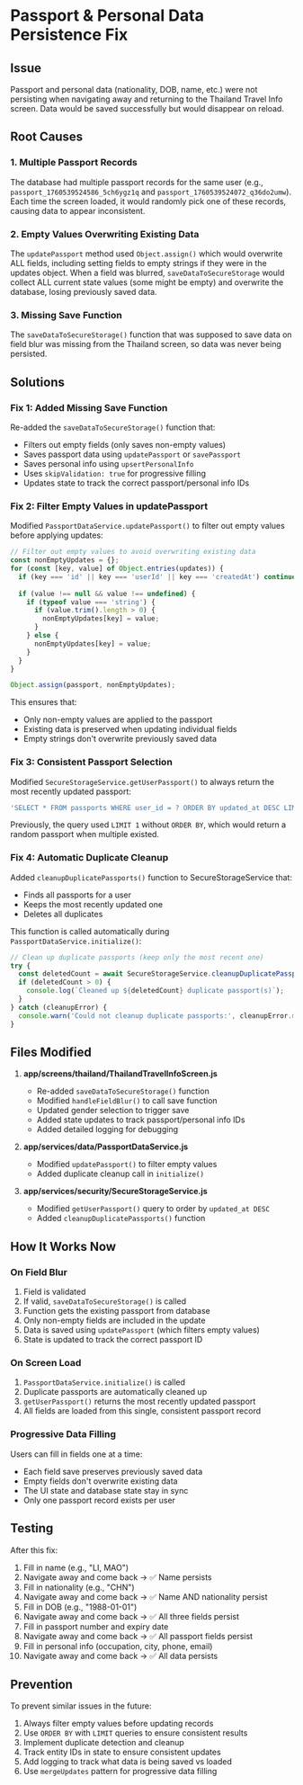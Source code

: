 # Passport & Personal Data Persistence Fix

## Issue
Passport and personal data (nationality, DOB, name, etc.) were not persisting when navigating away and returning to the Thailand Travel Info screen. Data would be saved successfully but would disappear on reload.

## Root Causes

### 1. Multiple Passport Records
The database had multiple passport records for the same user (e.g., `passport_1760539524586_5ch6ygz1q` and `passport_1760539524072_q36do2umw`). Each time the screen loaded, it would randomly pick one of these records, causing data to appear inconsistent.

### 2. Empty Values Overwriting Existing Data
The `updatePassport` method used `Object.assign()` which would overwrite ALL fields, including setting fields to empty strings if they were in the updates object. When a field was blurred, `saveDataToSecureStorage` would collect ALL current state values (some might be empty) and overwrite the database, losing previously saved data.

### 3. Missing Save Function
The `saveDataToSecureStorage()` function that was supposed to save data on field blur was missing from the Thailand screen, so data was never being persisted.

## Solutions

### Fix 1: Added Missing Save Function
Re-added the `saveDataToSecureStorage()` function that:
- Filters out empty fields (only saves non-empty values)
- Saves passport data using `updatePassport` or `savePassport`
- Saves personal info using `upsertPersonalInfo`
- Uses `skipValidation: true` for progressive filling
- Updates state to track the correct passport/personal info IDs

### Fix 2: Filter Empty Values in updatePassport
Modified `PassportDataService.updatePassport()` to filter out empty values before applying updates:

```javascript
// Filter out empty values to avoid overwriting existing data
const nonEmptyUpdates = {};
for (const [key, value] of Object.entries(updates)) {
  if (key === 'id' || key === 'userId' || key === 'createdAt') continue;
  
  if (value !== null && value !== undefined) {
    if (typeof value === 'string') {
      if (value.trim().length > 0) {
        nonEmptyUpdates[key] = value;
      }
    } else {
      nonEmptyUpdates[key] = value;
    }
  }
}

Object.assign(passport, nonEmptyUpdates);
```

This ensures that:
- Only non-empty values are applied to the passport
- Existing data is preserved when updating individual fields
- Empty strings don't overwrite previously saved data

### Fix 3: Consistent Passport Selection
Modified `SecureStorageService.getUserPassport()` to always return the most recently updated passport:

```javascript
'SELECT * FROM passports WHERE user_id = ? ORDER BY updated_at DESC LIMIT 1'
```

Previously, the query used `LIMIT 1` without `ORDER BY`, which would return a random passport when multiple existed.

### Fix 4: Automatic Duplicate Cleanup
Added `cleanupDuplicatePassports()` function to SecureStorageService that:
- Finds all passports for a user
- Keeps the most recently updated one
- Deletes all duplicates

This function is called automatically during `PassportDataService.initialize()`:

```javascript
// Clean up duplicate passports (keep only the most recent one)
try {
  const deletedCount = await SecureStorageService.cleanupDuplicatePassports(userId);
  if (deletedCount > 0) {
    console.log(`Cleaned up ${deletedCount} duplicate passport(s)`);
  }
} catch (cleanupError) {
  console.warn('Could not cleanup duplicate passports:', cleanupError.message);
}
```

## Files Modified

1. **app/screens/thailand/ThailandTravelInfoScreen.js**
   - Re-added `saveDataToSecureStorage()` function
   - Modified `handleFieldBlur()` to call save function
   - Updated gender selection to trigger save
   - Added state updates to track passport/personal info IDs
   - Added detailed logging for debugging

2. **app/services/data/PassportDataService.js**
   - Modified `updatePassport()` to filter empty values
   - Added duplicate cleanup call in `initialize()`

3. **app/services/security/SecureStorageService.js**
   - Modified `getUserPassport()` query to order by `updated_at DESC`
   - Added `cleanupDuplicatePassports()` function

## How It Works Now

### On Field Blur
1. Field is validated
2. If valid, `saveDataToSecureStorage()` is called
3. Function gets the existing passport from database
4. Only non-empty fields are included in the update
5. Data is saved using `updatePassport` (which filters empty values)
6. State is updated to track the correct passport ID

### On Screen Load
1. `PassportDataService.initialize()` is called
2. Duplicate passports are automatically cleaned up
3. `getUserPassport()` returns the most recently updated passport
4. All fields are loaded from this single, consistent passport record

### Progressive Data Filling
Users can fill in fields one at a time:
- Each field save preserves previously saved data
- Empty fields don't overwrite existing data
- The UI state and database state stay in sync
- Only one passport record exists per user

## Testing

After this fix:
1. Fill in name (e.g., "LI, MAO")
2. Navigate away and come back → ✅ Name persists
3. Fill in nationality (e.g., "CHN")
4. Navigate away and come back → ✅ Name AND nationality persist
5. Fill in DOB (e.g., "1988-01-01")
6. Navigate away and come back → ✅ All three fields persist
7. Fill in passport number and expiry date
8. Navigate away and come back → ✅ All passport fields persist
9. Fill in personal info (occupation, city, phone, email)
10. Navigate away and come back → ✅ All data persists

## Prevention

To prevent similar issues in the future:
1. Always filter empty values before updating records
2. Use `ORDER BY` with `LIMIT` queries to ensure consistent results
3. Implement duplicate detection and cleanup
4. Track entity IDs in state to ensure consistent updates
5. Add logging to track what data is being saved vs loaded
6. Use `mergeUpdates` pattern for progressive data filling
